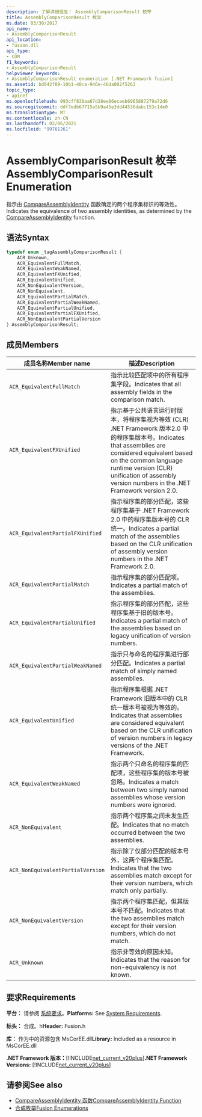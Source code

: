 ```yaml
---
description: 了解详细信息： AssemblyComparisonResult 枚举
title: AssemblyComparisonResult 枚举
ms.date: 03/30/2017
api_name:
- AssemblyComparisonResult
api_location:
- fusion.dll
api_type:
- COM
f1_keywords:
- AssemblyComparisonResult
helpviewer_keywords:
- AssemblyComparisonResult enumeration [.NET Framework fusion]
ms.assetid: bd042f89-10b1-40ca-946e-46da082f5263
topic_type:
- apiref
ms.openlocfilehash: 093cff830aa87d28ee86ecaeb6965887279a72d6
ms.sourcegitcommit: ddf7edb67715a5b9a45e3dd44536dabc153c1de0
ms.translationtype: MT
ms.contentlocale: zh-CN
ms.lasthandoff: 02/06/2021
ms.locfileid: "99761261"
---
```

# <a name="assemblycomparisonresult-enumeration"></a><span data-ttu-id="b1ce9-103">AssemblyComparisonResult 枚举</span><span class="sxs-lookup"><span data-stu-id="b1ce9-103">AssemblyComparisonResult Enumeration</span></span>

<span data-ttu-id="b1ce9-104">指示由 [CompareAssemblyIdentity](compareassemblyidentity-function.md) 函数确定的两个程序集标识的等效性。</span><span class="sxs-lookup"><span data-stu-id="b1ce9-104">Indicates the equivalence of two assembly identities, as determined by the [CompareAssemblyIdentity](compareassemblyidentity-function.md) function.</span></span>  
  
## <a name="syntax"></a><span data-ttu-id="b1ce9-105">语法</span><span class="sxs-lookup"><span data-stu-id="b1ce9-105">Syntax</span></span>  
  
```cpp  
typedef enum _tagAssemblyComparisonResult {  
    ACR_Unknown,
    ACR_EquivalentFullMatch,  
    ACR_EquivalentWeakNamed,  
    ACR_EquivalentFXUnified,  
    ACR_EquivalentUnified,
    ACR_NonEquivalentVersion,  
    ACR_NonEquivalent,
    ACR_EquivalentPartialMatch,  
    ACR_EquivalentPartialWeakNamed,
    ACR_EquivalentPartialUnified,  
    ACR_EquivalentPartialFXUnified,  
    ACR_NonEquivalentPartialVersion
} AssemblyComparisonResult;  
```  
  
## <a name="members"></a><span data-ttu-id="b1ce9-106">成员</span><span class="sxs-lookup"><span data-stu-id="b1ce9-106">Members</span></span>  
  
|<span data-ttu-id="b1ce9-107">成员名称</span><span class="sxs-lookup"><span data-stu-id="b1ce9-107">Member name</span></span>|<span data-ttu-id="b1ce9-108">描述</span><span class="sxs-lookup"><span data-stu-id="b1ce9-108">Description</span></span>|  
|-----------------|-----------------|  
|`ACR_EquivalentFullMatch`|<span data-ttu-id="b1ce9-109">指示比较匹配项中的所有程序集字段。</span><span class="sxs-lookup"><span data-stu-id="b1ce9-109">Indicates that all assembly fields in the comparison match.</span></span>|  
|`ACR_EquivalentFXUnified`|<span data-ttu-id="b1ce9-110">指示基于公共语言运行时版本，将程序集视为等效 (CLR) .NET Framework 版本2.0 中的程序集版本号。</span><span class="sxs-lookup"><span data-stu-id="b1ce9-110">Indicates that assemblies are considered equivalent based on the common language runtime version (CLR) unification of assembly version numbers in the .NET Framework version 2.0.</span></span>|  
|`ACR_EquivalentPartialFXUnified`|<span data-ttu-id="b1ce9-111">指示程序集的部分匹配，这些程序集基于 .NET Framework 2.0 中的程序集版本号的 CLR 统一。</span><span class="sxs-lookup"><span data-stu-id="b1ce9-111">Indicates a partial match of the assemblies based on the CLR unification of assembly version numbers in the .NET Framework 2.0.</span></span>|  
|`ACR_EquivalentPartialMatch`|<span data-ttu-id="b1ce9-112">指示程序集的部分匹配项。</span><span class="sxs-lookup"><span data-stu-id="b1ce9-112">Indicates a partial match of the assemblies.</span></span>|  
|`ACR_EquivalentPartialUnified`|<span data-ttu-id="b1ce9-113">指示程序集的部分匹配，这些程序集基于旧的版本号。</span><span class="sxs-lookup"><span data-stu-id="b1ce9-113">Indicates a partial match of the assemblies based on legacy unification of version numbers.</span></span>|  
|`ACR_EquivalentPartialWeakNamed`|<span data-ttu-id="b1ce9-114">指示只与命名的程序集进行部分匹配。</span><span class="sxs-lookup"><span data-stu-id="b1ce9-114">Indicates a partial match of simply named assemblies.</span></span>|  
|`ACR_EquivalentUnified`|<span data-ttu-id="b1ce9-115">指示程序集根据 .NET Framework 旧版本中的 CLR 统一版本号被视为等效的。</span><span class="sxs-lookup"><span data-stu-id="b1ce9-115">Indicates that assemblies are considered equivalent based on the CLR unification of version numbers in legacy versions of the .NET Framework.</span></span>|  
|`ACR_EquivalentWeakNamed`|<span data-ttu-id="b1ce9-116">指示两个只命名的程序集的匹配项，这些程序集的版本号被忽略。</span><span class="sxs-lookup"><span data-stu-id="b1ce9-116">Indicates a match between two simply named assemblies whose version numbers were ignored.</span></span>|  
|`ACR_NonEquivalent`|<span data-ttu-id="b1ce9-117">指示两个程序集之间未发生匹配。</span><span class="sxs-lookup"><span data-stu-id="b1ce9-117">Indicates that no match occurred between the two assemblies.</span></span>|  
|`ACR_NonEquivalentPartialVersion`|<span data-ttu-id="b1ce9-118">指示除了仅部分匹配的版本号外，这两个程序集匹配。</span><span class="sxs-lookup"><span data-stu-id="b1ce9-118">Indicates that the two assemblies match except for their version numbers, which match only partially.</span></span>|  
|`ACR_NonEquivalentVersion`|<span data-ttu-id="b1ce9-119">指示两个程序集匹配，但其版本号不匹配。</span><span class="sxs-lookup"><span data-stu-id="b1ce9-119">Indicates that the two assemblies match except for their version numbers, which do not match.</span></span>|  
|`ACR_Unknown`|<span data-ttu-id="b1ce9-120">指示非等效的原因未知。</span><span class="sxs-lookup"><span data-stu-id="b1ce9-120">Indicates that the reason for non-equivalency is not known.</span></span>|  
  
## <a name="requirements"></a><span data-ttu-id="b1ce9-121">要求</span><span class="sxs-lookup"><span data-stu-id="b1ce9-121">Requirements</span></span>  

 <span data-ttu-id="b1ce9-122">**平台：** 请参阅 [系统要求](../../get-started/system-requirements.md)。</span><span class="sxs-lookup"><span data-stu-id="b1ce9-122">**Platforms:** See [System Requirements](../../get-started/system-requirements.md).</span></span>  
  
 <span data-ttu-id="b1ce9-123">**标头：** 合成。h</span><span class="sxs-lookup"><span data-stu-id="b1ce9-123">**Header:** Fusion.h</span></span>  
  
 <span data-ttu-id="b1ce9-124">**库：** 作为中的资源包含 MsCorEE.dll</span><span class="sxs-lookup"><span data-stu-id="b1ce9-124">**Library:** Included as a resource in MsCorEE.dll</span></span>  
  
 <span data-ttu-id="b1ce9-125">**.NET Framework 版本：**[!INCLUDE[net_current_v20plus](../../../../includes/net-current-v20plus-md.md)]</span><span class="sxs-lookup"><span data-stu-id="b1ce9-125">**.NET Framework Versions:** [!INCLUDE[net_current_v20plus](../../../../includes/net-current-v20plus-md.md)]</span></span>  
  
## <a name="see-also"></a><span data-ttu-id="b1ce9-126">请参阅</span><span class="sxs-lookup"><span data-stu-id="b1ce9-126">See also</span></span>

- [<span data-ttu-id="b1ce9-127">CompareAssemblyIdentity 函数</span><span class="sxs-lookup"><span data-stu-id="b1ce9-127">CompareAssemblyIdentity Function</span></span>](compareassemblyidentity-function.md)
- [<span data-ttu-id="b1ce9-128">合成枚举</span><span class="sxs-lookup"><span data-stu-id="b1ce9-128">Fusion Enumerations</span></span>](fusion-enumerations.md)
